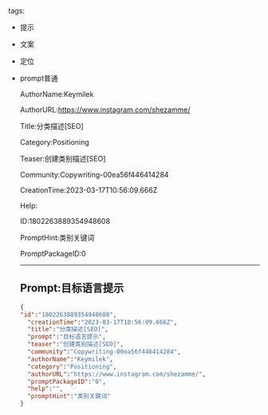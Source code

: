   tags: 
- 提示
- 文案
- 定位
- prompt普通

  AuthorName:Keymilek

  AuthorURL:https://www.instagram.com/shezamme/

  Title:分类描述[SEO]

  Category:Positioning

  Teaser:创建类别描述[SEO]

  Community:Copywriting-00ea56f446414284

  CreationTime:2023-03-17T10:56:09.666Z

  Help:

  ID:1802263889354948608

  PromptHint:类别关键词

  PromptPackageID:0

  ---

  ## Prompt:目标语言提示

  ```json
  {
  "id":"1802263889354948608",
    "creationTime":"2023-03-17T10:56:09.666Z",
    "title":"分类描述[SEO]",
    "prompt":"目标语言提示",
    "teaser":"创建类别描述[SEO]",
    "community":"Copywriting-00ea56f446414284",
    "authorName":"Keymilek",
    "category":"Positioning",
    "authorURL":"https://www.instagram.com/shezamme/",
    "promptPackageID":"0",
    "help":"",
    "promptHint":"类别关键词"
  }
  ```
